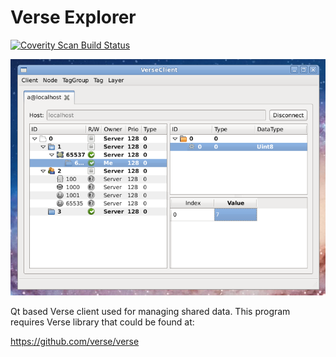 Verse Explorer
==============

[![Coverity Scan Build Status](https://scan.coverity.com/projects/2127/badge.svg)](https://scan.coverity.com/projects/2127)

![Verse Explorer screenshot](/images/screenshot.png "Verse Explorer screenshot")

Qt based Verse client used for managing shared data. This program
requires Verse library that could be found at:

https://github.com/verse/verse

